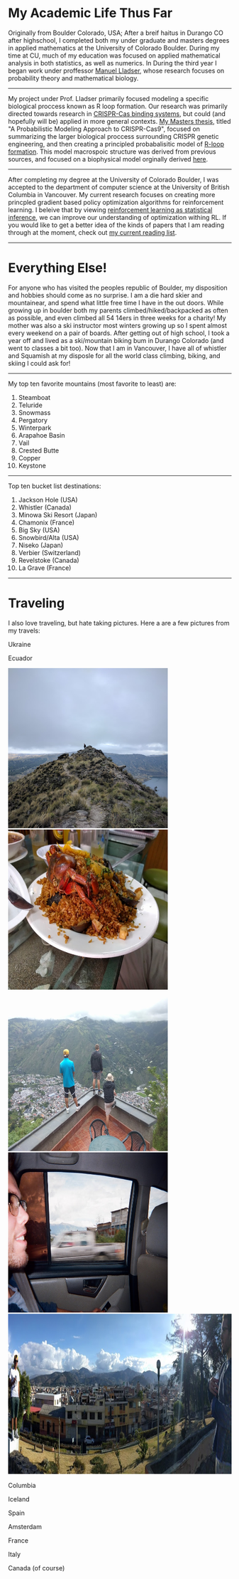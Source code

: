 # My Academic Life Thus Far
Originally from Boulder Colorado, USA; After a breif haitus in Durango CO after highschool, I completed both my under graduate and masters degrees in applied mathematics at the University of Colorado Boulder. During my time at CU, much of my education was focused on applied mathematical analysis in both statistics, as well as numerics. In During the third year I began work under proffessor [Manuel Lladser](https://amath.colorado.edu/faculty/lladser/), whose research focuses on probability theory and mathematical biology. 

---

My project under Prof. Lladser primarily focused modeling a specific biological proccess known as R loop formation. Our research was primarily directed towards research in [CRISPR-Cas binding systems](https://ghr.nlm.nih.gov/primer/genomicresearch/genomeediting), but could (and hopefully will be) applied in more general contexts. [My Masters thesis](https://scholar.colorado.edu/cgi/viewcontent.cgi?article=1119&context=appm_gradetds), titled "A Probabilistic Modeling Approach to CRISPR-Cas9", focused on summarizing the larger biological proccess surrounding CRISPR genetic engineering, and then creating a principled probabalisitic model of [R-loop formation](https://www.sciencedirect.com/topics/biochemistry-genetics-and-molecular-biology/r-loop). This model macrospoic structure was derived from previous sources, and focused on a biophysical model orginally derived [here](https://journals.plos.org/ploscompbiol/article?id=10.1371/journal.pcbi.1004724). 

---

After completing my degree at the University of Colorado Boulder, I was accepted to the department of computer science at the University of British Columbia in Vancouver. My current research focuses on creating more princpled gradient based policy optimization algorithms for reinforcement learning. I beleive that by viewing [reinforcement learning as statistical inference](https://arxiv.org/pdf/1805.00909.pdf), we can improve our understanding of optimization withing RL. If you would like to get a better idea of the kinds of papers that I am reading through at the moment, check out [my current reading list]().

---

# Everything Else!
For anyone who has visited the peoples republic of Boulder, my disposition and hobbies should come as no surprise. I am a die hard skier and mountainear, and spend what little free time I have in the out doors. While growing up in boulder both my parents climbed/hiked/backpacked as often as possible, and even climbed all 54 14ers in three weeks for a charity! My mother was also a ski instructor most winters growing up so I spent almost every weekend on a pair of boards. After getting out of high school, I took a year off and lived as a ski/mountain biking bum in Durango Colorado (and went to classes a bit too). Now that I am in Vancouver, I have all of whistler and Squamish at my disposle for all the world class climbing, biking, and skiing I could ask for!

---

My top ten favorite mountains (most favorite to least) are:
1. Steamboat
2. Teluride
3. Snowmass
4. Pergatory
5. Winterpark
6. Arapahoe Basin
7. Vail
8. Crested Butte
9. Copper
10. Keystone

---

Top ten bucket list destinations: 
1. Jackson Hole (USA)
2. Whistler (Canada)
3. Minowa Ski Resort (Japan)
4. Chamonix (France)
5. Big Sky (USA)
6. Snowbird/Alta (USA)
7. Niseko (Japan)
8. Verbier (Switzerland)
9. Revelstoke (Canada)
10. La Grave (France)


---

# Traveling 
I also love traveling, but hate taking pictures. Here a are a few pictures from my travels:

Ukraine 

Ecuador

<img src="/assets/ecuador/ecuador1.jpg"  width="360" height="360"><img src="/assets/ecuador/ecuador2.jpg"  width="360" height="360"><img src="/assets/ecuador/ecuador4.jpg"  width="360" height="360"><img src="/assets/ecuador/ecuador6.jpg"  width="360" height="360">
<img src="/assets/ecuador/ecuador3.jpg"  width="720" height="360">

Columbia

Iceland

Spain

Amsterdam

France

Italy

Canada (of course)

